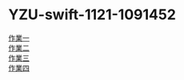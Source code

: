 # YZU-swift-1121-1091452
[作業一](./HW1.md)
<br>
[作業二](./HW2.md)
<br>
[作業三](./HW3.md)
<br>
[作業四](./HW4.md)
